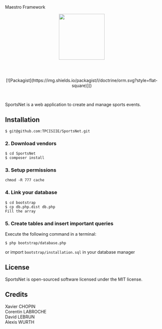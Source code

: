  Maestro Framework
<p align="center"><img style="margin-bottom:3em;" width="150"src="http://www.rogersmedia.com/wp-content/uploads/2013/09/sportsnet.png"> 
<br> <br>
[![Packagist](https://img.shields.io/packagist/l/doctrine/orm.svg?style=flat-square)]()  
   </p>  <br>

SportsNet is a web application to create and manage sports events.

## Installation
```
$ git@github.com:TPCISIIE/SportsNet.git
```

### 2. Download vendors
```
$ cd SportsNet
$ composer install
```

### 3. Setup permissions
```
chmod -R 777 cache
```

### 4. Link your database
```
$ cd bootstrap
$ cp db.php.dist db.php
Fill the array
```

### 5. Create tables and insert important queries
Execute the following command in a terminal:
```
$ php bootstrap/database.php
```
or import `bootstrap/installation.sql` in your database manager


## License

SportsNet is open-sourced software licensed under the MIT license.

## Credits 
 Xavier CHOPIN  <br>
 Corentin LABROCHE <br>
 David LEBRUN <br>
 Alexis WURTH
